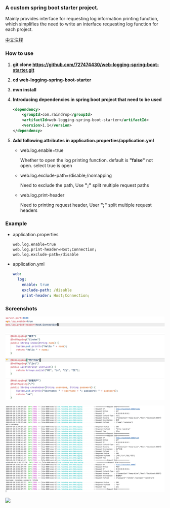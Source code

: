 ### A custom spring boot starter project.

  Mainly provides interface for requesting log information printing function, which simplifies the need to write an interface requesting log function for each project.

  [中文注释](./README_CN.md) 


### How to use

1. **git clone https://github.com/727474430/web-logging-spring-boot-starter.git**

2. **cd web-logging-spring-boot-starter**

3. **mvn install**

4. **Introducing dependencies in spring boot project that need to be used**

   ```xml
   <dependency>
       <groupId>com.raindrop</groupId>
       <artifactId>web-logging-spring-boot-starter</artifactId>
       <version>1.1</version>
   </dependency>
   ```

5. **Add following attributes in application.properties/application.yml**

   * web.log.enable=true

     Whether to open the log printing function. default is **"false"** not open. select true is open

   * web.log.exclude-path=/disable;/nomapping

     Need to exclude the path, Use **";"** split multiple request paths

   * web.log.print-header

     Need to printing request header, User **";"** split multiple request headers



### Example

* application.properties

  ```properties
  web.log.enable=true
  web.log.print-header=Host;Connection;
  web.log.exclude-path=/disable
  ```

* application.yml

  ```yaml
  web:
    log:
      enable: true
      exclude-path: /disable
      print-header: Host;Connection;
  ```


### Screenshots

![](src/main/resources/img/properties.png)

![](src/main/resources/img/anno.png)

![](src/main/resources/img/logging.png)


[![](https://jitpack.io/v/727474430/web-logging-spring-boot-starter.svg)](https://jitpack.io/#727474430/web-logging-spring-boot-starter)
